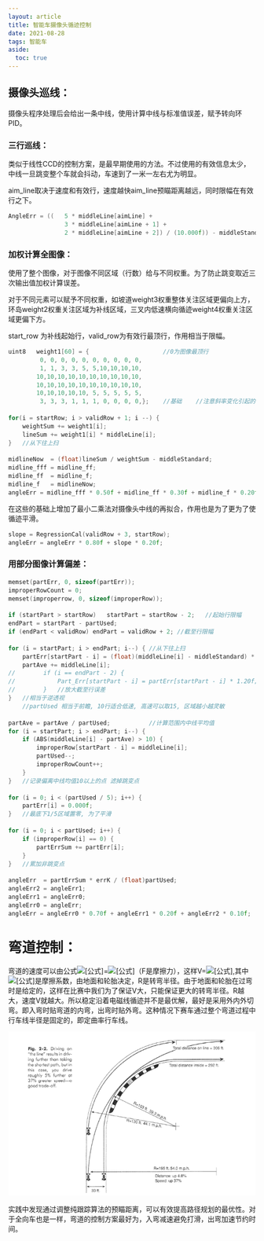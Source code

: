 ```yaml
---
layout: article
title: 智能车摄像头循迹控制
date: 2021-08-28
tags: 智能车
aside:
  toc: true
---
```


## 摄像头巡线：

摄像头程序处理后会给出一条中线，使用计算中线与标准值误差，赋予转向环PID。

### 三行巡线：

类似于线性CCD的控制方案，是最早期使用的方法。不过使用的有效信息太少，中线一旦跳变整个车就会抖动，车速到了一米一左右尤为明显。

aim_line取决于速度和有效行，速度越快aim_line预瞄距离越远，同时限幅在有效行之下。

```c
AngleErr = ((	5 * middleLine[aimLine] +
				3 * middleLine[aimLine + 1] +
				2 * middleLine[aimLine + 2]) / (10.000f)) - middleStandard;
```

### 加权计算全图像：

使用了整个图像，对于图像不同区域（行数）给与不同权重。为了防止跳变取近三次输出值加权计算误差。

对于不同元素可以赋予不同权重，如坡道weight3权重整体关注区域更偏向上方，环岛weight2权重关注区域为补线区域，三叉内低速横向循迹weight4权重关注区域更偏下方。

start_row 为补线起始行，valid_row为有效行最顶行，作用相当于限幅。

```c
uint8   weight1[60] = {						//0为图像最顶行
         0, 0, 0, 0, 0, 0, 0, 0, 0, 0,
         1, 1, 3, 3, 5, 5,10,10,10,10,
        10,10,10,10,10,10,10,10,10,10,
        10,10,10,10,10,10,10,10,10,10,
        10,10,10,10,10, 5, 5, 5, 5, 5,
         3, 3, 3, 1, 1, 1, 0, 0, 0, 0,};    //基础    //注意斜率变化引起的跳变,要平滑

for(i = startRow; i > validRow + 1; i --) {
    weightSum += weight1[i];
    lineSum += weight1[i] * middleLine[i];
}   //从下往上扫

midlineNow  = (float)lineSum / weightSum - middleStandard;
midline_fff = midline_ff;
midline_ff  = midline_f;
midline_f   = midlineNow;
angleErr = midline_fff * 0.50f + midline_ff * 0.30f + midline_f * 0.20f;
```

在这些的基础上增加了最小二乘法对摄像头中线的再拟合，作用也是为了更为了使循迹平滑。

```   c
slope = RegressionCal(validRow + 3, startRow); 
angleErr = angleErr * 0.80f + slope * 0.20f;
```

### 用部分图像计算偏差：

```c
memset(partErr, 0, sizeof(partErr));
improperRowCount = 0;
memset(improperrow, 0, sizeof(improperRow));

if (startPart > startRow)	startPart = startRow - 2;	//起始行限幅
endPart = startPart - partUsed;
if (endPart < validRow)	endPart = validRow + 2;	//截至行限幅

for (i = startPart; i > endPart; i--) {	//从下往上扫
    partErr[startPart - i] = (float)(middleLine[i] - middleStandard) * 100.0f / ((float)imgRealWidth[i] / 2.0f);
    partAve += middleLine[i];
//        if (i == endPart - 2) {
//            Part_Err[startPart - i] = partErr[startPart - i] * 1.20f;
//        }   //放大截至行误差
}	//相当于逆透视
	//partUsed 相当于前瞻, 10行适合低速, 高速可以取15, 区域越小越灵敏

partAve = partAve / partUsed;			//计算范围内中线平均值
for (i = startPart; i > endPart; i--) {
    if (ABS(middleLine[i] - partAve) > 10) {
        improperRow[startPart - i] = middleLine[i];
        partUsed--;
        improperRowCount++;
    }
}   //记录偏离中线均值10以上的点 滤掉跳变点

for (i = 0; i < (partUsed / 5); i++) {
    partErr[i] = 0.000f;
}   //最底下1/5区域置零, 为了平滑

for (i = 0; i < partUsed; i++) {
    if (improperRow[i] == 0) {
        partErrSum += partErr[i];
    }
}   //累加非跳变点

angleErr  = partErrSum * errK / (float)partUsed;
angleErr2 = angleErr1;
angleErr1 = angleErr0;
angleErr0 = angleErr;
angleErr = angleErr0 * 0.70f + angleErr1 * 0.20f + angleErr2 * 0.10f;
```

# 弯道控制：

弯道的速度可以由公式![[公式]](https://www.zhihu.com/equation?tex=m%5Cfrac%7BV%5E%7B2%7D+%7D%7BR%7D+%3Dma%3DF)=![[公式]](https://www.zhihu.com/equation?tex=%5Cmu+mg)（F是摩擦力），这样V=![[公式]](https://www.zhihu.com/equation?tex=%5Csqrt%7B%5Cmu+gR%3Cbr%2F%3E%7D+),其中![[公式]](https://www.zhihu.com/equation?tex=%5Cmu+)是摩擦系数，由地面和轮胎决定，R是转弯半径。由于地面和轮胎在过弯时是给定的，这样在比赛中我们为了保证V大，只能保证更大的转弯半径。R越大，速度V就越大。所以稳定沿着电磁线循迹并不是最优解，最好是采用外内外切弯。即入弯时贴弯道的内弯，出弯时贴外弯。这种情况下赛车通过整个弯道过程中行车线半径是固定的，即定曲率行车线。

<img src="https://raw.githubusercontent.com/ittuann/ittuann.github.io/main/_posts/_img/CarTracking1.png" alt="img" style="zoom: 75%;" />

实践中发现通过调整纯跟踪算法的预瞄距离，可以有效提高路径规划的最优性。对于全向车也是一样，弯道的控制方案最好为，入弯减速避免打滑，出弯加速节约时间。

